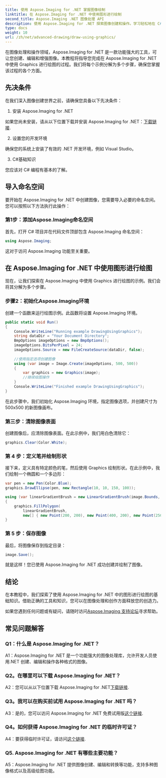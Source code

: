 ```yaml
---
title: 使用 Aspose.Imaging for .NET 掌握图像绘制
linktitle: 在 Aspose.Imaging for .NET 中使用图形进行绘制
second_title: Aspose.Imaging .NET 图像处理 API
description: 使用 Aspose.Imaging for .NET 探索图像创建和操作。学习轻松地在 C# 中绘制和编辑图像。
type: docs
weight: 10
url: /zh/net/advanced-drawing/draw-using-graphics/
---
```

在图像处理和操作领域，Aspose.Imaging for .NET 是一款功能强大的工具，可让您创建、编辑和增强图像。本教程将指导您完成在 Aspose.Imaging for .NET 中使用 Graphics 进行绘图的过程。我们将每个示例分解为多个步骤，确保您掌握该过程的各个方面。

## 先决条件

在我们深入图像创建世界之前，请确保您具备以下先决条件：

1. 安装 Aspose.Imaging for .NET

如果您尚未安装，请从以下位置下载并安装 Aspose.Imaging for .NET：[下载链接](https://releases.aspose.com/imaging/net/).

2. 设置您的开发环境

确保您的系统上安装了有效的 .NET 开发环境，例如 Visual Studio。

3. C#基础知识

您应该对 C# 编程有基本的了解。

## 导入命名空间

要开始在 Aspose.Imaging for .NET 中创建图像，您需要导入必要的命名空间。您可以按照以下方法执行此操作：

### 第1步：添加Aspose.Imaging命名空间

首先，打开 C# 项目并在代码文件顶部包含 Aspose.Imaging 命名空间：

```csharp
using Aspose.Imaging;
```

这对于访问 Aspose.Imaging 功能至关重要。

## 在 Aspose.Imaging for .NET 中使用图形进行绘图

现在，让我们探索在 Aspose.Imaging 中使用 Graphics 进行绘图的示例。我们会将其分解为多个步骤。

### 步骤2：初始化Aspose.Imaging环境

创建一个函数来运行绘图示例。此函数将设置 Aspose.Imaging 环境。

```csharp
public static void Run()
{
    Console.WriteLine("Running example DrawingUsingGraphics");
    string dataDir = "Your Document Directory";
    BmpOptions imageOptions = new BmpOptions();
    imageOptions.BitsPerPixel = 24;
    imageOptions.Source = new FileCreateSource(dataDir, false);
    
    //使用指定选项创建图像
    using (var image = Image.Create(imageOptions, 500, 500))
    {
        var graphics = new Graphics(image);
        //继续绘图操作
    }
    Console.WriteLine("Finished example DrawingUsingGraphics");
}
```

在此步骤中，我们初始化 Aspose.Imaging 环境，指定图像选项，并创建尺寸为 500x500 的新图像画布。

### 第三步：清除图像表面

创建图像后，应清除图像表面。在此示例中，我们用白色清除它：

```csharp
graphics.Clear(Color.White);
```

### 第 4 步：定义笔并绘制形状

接下来，定义具有特定颜色的笔，然后使用 Graphics 绘制形状。在此示例中，我们绘制一个椭圆和一个多边形：

```csharp
var pen = new Pen(Color.Blue);
graphics.DrawEllipse(pen, new Rectangle(10, 10, 150, 100));

using (var linearGradientBrush = new LinearGradientBrush(image.Bounds, Color.Red, Color.White, 45f))
{
    graphics.FillPolygon(
        linearGradientBrush,
        new[] { new Point(200, 200), new Point(400, 200), new Point(250, 350) });
}
```

### 第 5 步：保存图像

最后，将图像保存到指定目录：

```csharp
image.Save();
```

就是这样！您已使用 Aspose.Imaging for .NET 成功创建并绘制了图像。

## 结论

在本教程中，我们探索了使用 Aspose.Imaging for .NET 中的图形进行绘图的基础知识。借助正确的工具和知识，您可以在图像处理和创作方面释放您的创造力。

如果您遇到任何问题或有疑问，请随时访问[Aspose.Imaging 支持论坛](https://forum.aspose.com/)寻求帮助。

## 常见问题解答

### Q1：什么是 Aspose.Imaging for .NET？

A1：Aspose.Imaging for .NET 是一个功能强大的图像处理库，允许开发人员使用.NET 创建、编辑和操作各种格式的图像。

### Q2。在哪里可以下载 Aspose.Imaging for .NET？

 A2：您可以从以下位置下载 Aspose.Imaging for .NET[下载链接](https://releases.aspose.com/imaging/net/).

### Q3。我可以在购买前试用 Aspose.Imaging for .NET 吗？

 A3：是的，您可以访问 Aspose.Imaging for .NET 免费试用版[这个链接](https://releases.aspose.com/).

### Q4。如何获得 Aspose.Imaging for .NET 的临时许可证？

 A4：要获得临时许可证，请访问[这个链接](https://purchase.aspose.com/temporary-license/).

### Q5. Aspose.Imaging for .NET 有哪些主要功能？

A5：Aspose.Imaging for .NET 提供图像创建、编辑和转换等功能，支持多种图像格式以及高级绘图功能。